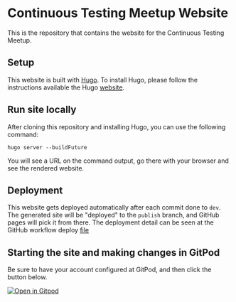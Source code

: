 # Continuous Testing Meetup Website

This is the repository that contains the website for the Continuous Testing Meetup.

## Setup
This website is built with [Hugo](https://gohugo.io/). To install Hugo, please 
follow the instructions available the Hugo [website](https://gohugo.io/getting-started/installing).

## Run site locally

After cloning this repository and installing Hugo, you can use the following command:
```
hugo server --buildFuture
```
You will see a URL on the command output, go there with your browser and see the
rendered website.

## Deployment
This website gets deployed automatically after each commit done to `dev`. The generated
site will be "deployed" to the `publish` branch, and GitHub pages will pick it from there.
The deployment detail can be seen at the GitHub workflow deploy [file](.github/workflows/deploy.yml)

## Starting the site and making changes in GitPod
Be sure to have your account configured at GitPod, and then click the button below.


[![Open in Gitpod](https://gitpod.io/button/open-in-gitpod.svg)](https://gitpod.io/#https://github.com/continuoustestingmeetup/continuoustestingmeetup.github.io)
